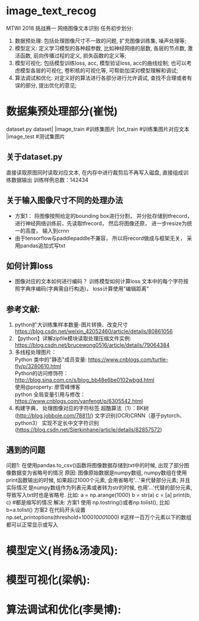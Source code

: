 # image_text_recog
MTWI 2018 挑战赛一 网络图像文本识别
任务初步划分:
1. 数据预处理: 包括处理图像尺寸不一致的问题, 扩充图像训练集, 噪声处理等;
2. 模型定义: 定义学习模型的各种超参数, 比如神经网络的层数, 各层的节点数, 激活函数, 前向传播过程的定义, 损失函数的定义等;
3. 模型可视化: 包括模型训练loss, acc, 模型验证loss, acc的曲线绘制; 也可以考虑模型各层的可视化, 卷积核的可视化等, 可帮助加深对模型理解和调试;
4. 算法调试和优化: 对定义好的算法进行各部分进行允许调试, 查找不合理或者有误的部分, 提出优化的意见;

# 数据集预处理部分(崔悦)
dataset.py
dataset|
        |image_train        #训练集图片
        |txt_train          #训练集图片对应文本
        <!-- |image_train_prod   #训练集图片进行分割后结果 -->
        <!-- |txt_train_prod     #训练集文本处理后结果 -->
        |image_test         #测试集图片
## 关于dataset.py
<!-- 需要加载的模块：opencv和math
主要功能：读取image_train和txt_train中的数据集， 根据提供的坐标对图片进行裁剪， 并输出对应的图片和文本
到img_train_prod和txt_train_prod； 
使用方法：
运行前可配置开启的线程数（默认线程数同计算机CPU数量)， 配置变量g_thread_count， 建议数量不超过cpu数量2倍
在终端输入：python dataset.py -->
直接读取原图同时读取对应文本, 在内存中进行裁剪后不再写入磁盘, 直接组成训练数据输出
训练样例总数：142434

## 关于输入图像尺寸不同的处理办法
- 方案1： 将图像按照给定的bounding box进行分割， 并分批存储到tfrecord，  
进行神经网络训练前，先读取tfrecord， 然后将图像还原， 进一步resize为统一的高度， 输入到crnn 
- 由于tensorflow与paddlepaddle不兼容， 所以将record做成与框架无关， 采用pandas追加式写txt

## 如何计算loss
- 图像对应的文本如何进行编码？ 训练模型如何计算loss
文本中的每个字符按照字典序编码(字典需自行构造)， loss计算使用”编辑距离“

## 参考文献:  
1. python扩大训练集样本数量-图片转换、改变尺寸 https://blog.csdn.net/weixin_42052460/article/details/80861056  
2. 【python】详解zipfile模块读取处理压缩文件实例: https://blog.csdn.net/brucewong0516/article/details/79064384  
3. 多线程处理图片：  
    Python 类中的"静态"成员变量: https://www.cnblogs.com/turtle-fly/p/3280610.html  
    Python的访问修饰符： http://blog.sina.com.cn/s/blog_bb48e6be0102wbgd.html  
    使用@property: 廖雪峰博客  
    python 全局变量引用与修改： https://www.cnblogs.com/yanfengt/p/6305542.html  
4. 构建字典， 处理图像对应的字符标签
超酷算法（1）：BK树(http://blog.jobbole.com/78811/)
文字识别(OCR)CRNN（基于pytorch、python3） 实现不定长中文字符识别(https://blog.csdn.net/Sierkinhane/article/details/82857572)
## 遇到的问题
问题1: 在使用pandas.to_csv()函数将图像数据存储到txt中的时候, 出现了部分图像数据变为省略号的情况
原因: 图像原始数据是numpy数组, numpy数组在使用print函数输出的时候, 如果超过1000个元素, 会用省略号'...'来代替部分元素; 并且实际情况
是numpy数组作为列表元素或者转为str的时候, 也用'...'代替的部分元素, 导致写入txt时也是省略号.
比如: 
    a = np.arange(1000)
    b = str(a) 
    c = [a]
    print(b, c)     #都是缩写的情况
解决: 方案1 使用 np.tostring()或者np.tolist(), 比如 b=a.tolist()
方案2 在代码开头设置 np.set_printoptions(threshold=1000*1000*1000) #这样一百万个元素以下的数组都可以正常显示或写入
# 模型定义(肖扬&汤凌风):

# 模型可视化(梁帆):

# 算法调试和优化(李昊博):







